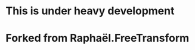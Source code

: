 This is under heavy development
===============================


Forked from Raphaël.FreeTransform
=================================

